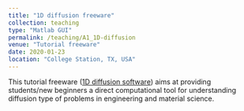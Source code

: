 ```yaml
---
title: "1D diffusion freeware"
collection: teaching
type: "Matlab GUI"
permalink: /teaching/A1_1D-diffusion
venue: "Tutorial freeware"
date: 2020-01-23
location: "College Station, TX, USA"
---
```


This tutorial freeware ([1D diffusion software](https://github.com/maozirui/diffusion.FDM.1D)) aims at providing students/new beginners a direct computational tool for understanding diffusion type of problems in engineering and material science. 
